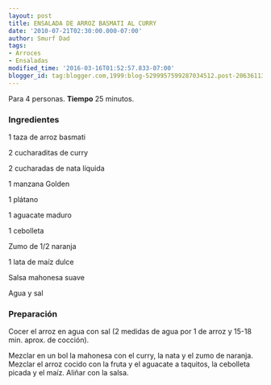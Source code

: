 ```yaml
---
layout: post
title: ENSALADA DE ARROZ BASMATI AL CURRY
date: '2010-07-21T02:30:00.000-07:00'
author: Smurf Dad
tags:
- Arroces
- Ensaladas
modified_time: '2016-03-16T01:52:57.833-07:00'
blogger_id: tag:blogger.com,1999:blog-5299957599287034512.post-206361137761398314
---
```


Para 4 personas.
<b>Tiempo</b> 25 minutos.

<h3>Ingredientes</h3>

1 taza de arroz basmati

2 cucharaditas de curry

2 cucharadas de nata líquida

1 manzana Golden

1 plátano

1 aguacate maduro

1 cebolleta

Zumo de 1/2 naranja

1 lata de maíz dulce

Salsa mahonesa suave

Agua y sal

<h3>Preparación</h3>

Cocer el arroz en agua con sal (2 medidas de agua por 1 de arroz y 15-18 min. aprox. de cocción).

Mezclar en un bol la mahonesa con el curry, la nata y el zumo de naranja. Mezclar el arroz cocido con la fruta y el aguacate a taquitos, la cebolleta picada y el maíz. Aliñar con la salsa.

